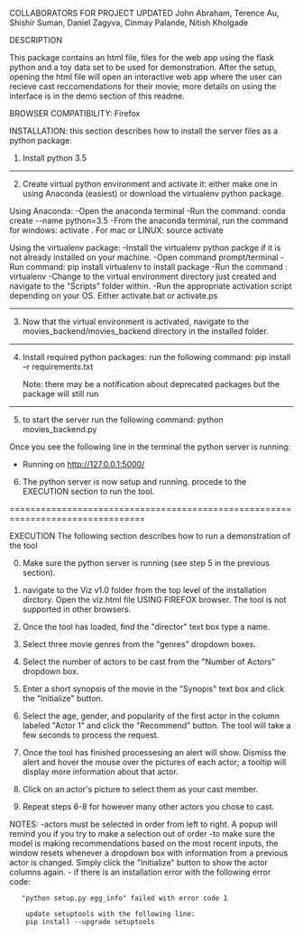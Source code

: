 COLLABORATORS FOR PROJECT UPDATED
John Abraham, Terence Au, Shishir Suman, Daniel Zagyva, Cinmay Palande, Nitish Kholgade

DESCRIPTION

This package contains an html file, files for the web app using the flask python
and a toy data set to be used for demonstration.  After the setup, opening the
html file will open an interactive web app where the user can recieve cast
reccomendations for their movie; more details on using the interface is in the
demo section of this readme.

BROWSER COMPATIBILITY: Firefox

INSTALLATION:
this section describes how to install the server files as a python package.

1)  Install python 3.5

--------------------------------------------------------------------------------
2)  Create virtual python environment and activate it: either make one in using
    Anaconda (easiest) or download the virtualenv python package.

Using Anaconda:
    -Open the anaconda terminal
    -Run the command: conda create  --name <name here>  python=3.5
    -From the anaconda terminal, run the command  for windows:  activate
    <name of environment>.  For mac or LINUX: source activate <name of environment>

Using the virtualenv package:
    -Install the virtualenv python packge if it is not already installed on your
     machine.
        -Open command prompt/terminal
        -Run command:  pip install virtualenv to install package
    -Run the command : virtualenv <installation directory here>
    -Change to the virtual environment directory just created and navigate to
     the  “Scripts” folder within.
    -Run the appropriate activation script depending on your OS. Either
     activate.bat or activate.ps

--------------------------------------------------------------------------------
3)  Now that the virtual environment is activated, navigate to the
    movies_backend/movies_backend directory in the installed folder.

--------------------------------------------------------------------------------
4)  Install required python packages: run the following command:
    pip install –r requirements.txt

    Note: there may be a notification about deprecated packages but the package
    will still run

--------------------------------------------------------------------------------
5) to start the server run the following command: python movies_backend.py

Once you see the following line in the terminal the python server is running:

* Running on http://127.0.0.1:5000/

6)  The python server is now setup and running. procede to the EXECUTION
    section to run the tool.

================================================================================

EXECUTION
The following section describes how to run a demonstration of the tool

0) Make sure the python server is running (see step 5 in the previous section).

1) navigate to the Viz v1.0 folder from the top level of the installation
   dirctory. Open the viz.html file USING FIREFOX browser.  The tool is not
   supported in other browsers.

2) Once the tool has loaded, find the "director" text box type a name.

3) Select three movie genres from the "genres" dropdown boxes.

4) Select the number of actors to be cast from the "Number of Actors" dropdown
   box.

5) Enter a short synopsis of the movie in the "Synopis" text box and click the
   "Initialize"  button.

6) Select the age, gender, and popularity of the first actor in the column
   labeled "Actor 1" and click the "Recommend" button.  The tool will take a few
   seconds to process the request.

7) Once the tool has finished processesing an alert will show. Dismiss the alert
   and hover the mouse over the pictures of each actor; a tooltip will display
   more information about that actor.

8) Click on an actor's picture to select them as your cast member.

9) Repeat steps 6-8 for however many other actors you chose to cast.

NOTES: -actors must be selected in order from left to right.  A popup will
        remind you if you try to make a selection out of order
       -to make sure the model is making recommendations based on the most
       recent inputs, the window resets whenever a dropdown box with information
       from a previous actor is changed. Simply click the "Initialize" button
       to show the actor columns again.
       - if there is an installation error with the following error code:

       "python setup.py egg_info" failed with error code 1

        update setuptools with the following line:
        pip install --upgrade setuptools
